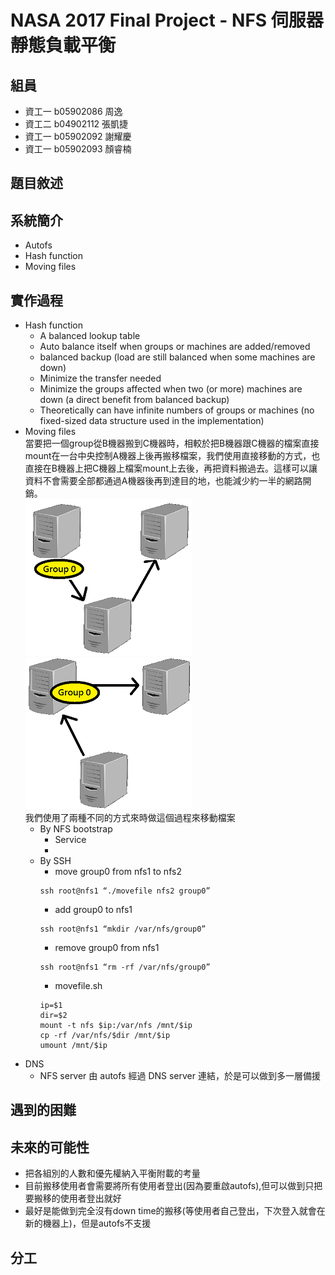 # NASA 2017 Final Project - NFS 伺服器靜態負載平衡
## 組員
* 資工一 b05902086 周逸  
* 資工二 b04902112 張凱捷  
* 資工一 b05902092 謝耀慶  
* 資工一 b05902093 顏睿楠  
## 題目敘述
## 系統簡介
* Autofs
* Hash function
* Moving files
## 實作過程
* Hash function
    * A balanced lookup table
    * Auto balance itself when groups or machines are added/removed
    * balanced backup (load are still balanced when some machines are down)
    * Minimize the transfer needed
    * Minimize the groups affected when two (or more) machines are down (a direct benefit from balanced backup)
    * Theoretically can have infinite numbers of groups or machines (no fixed-sized data structure used in the implementation)
* Moving files  
    當要把一個group從B機器搬到C機器時，相較於把B機器跟C機器的檔案直接mount在一台中央控制A機器上後再搬移檔案，我們使用直接移動的方式，也直接在B機器上把C機器上檔案mount上去後，再把資料搬過去。這樣可以讓資料不會需要全部都通過A機器後再到達目的地，也能減少約一半的網路開銷。  
    ![img](1.png)
    ![img](2.png)  
    我們使用了兩種不同的方式來時做這個過程來移動檔案  
    * By NFS bootstrap
        * Service
        * 
    * By SSH
        * move group0 from nfs1 to nfs2
        ```
        ssh root@nfs1 “./movefile nfs2 group0”
        ```
        * add group0 to nfs1
        ```
        ssh root@nfs1 “mkdir /var/nfs/group0”
        ```
        * remove group0 from nfs1
        ```
        ssh root@nfs1 “rm -rf /var/nfs/group0”
        ```
        * movefile.sh
        ```
        ip=$1
        dir=$2
        mount -t nfs $ip:/var/nfs /mnt/$ip
        cp -rf /var/nfs/$dir /mnt/$ip
        umount /mnt/$ip
        ```
* DNS
    * NFS server 由 autofs 經過 DNS server 連結，於是可以做到多一層備援
## 遇到的困難
## 未來的可能性
* 把各組別的人數和優先權納入平衡附載的考量
* 目前搬移使用者會需要將所有使用者登出(因為要重啟autofs),但可以做到只把要搬移的使用者登出就好
* 最好是能做到完全沒有down time的搬移(等使用者自己登出，下次登入就會在新的機器上)，但是autofs不支援
## 分工
 
 
 
 
